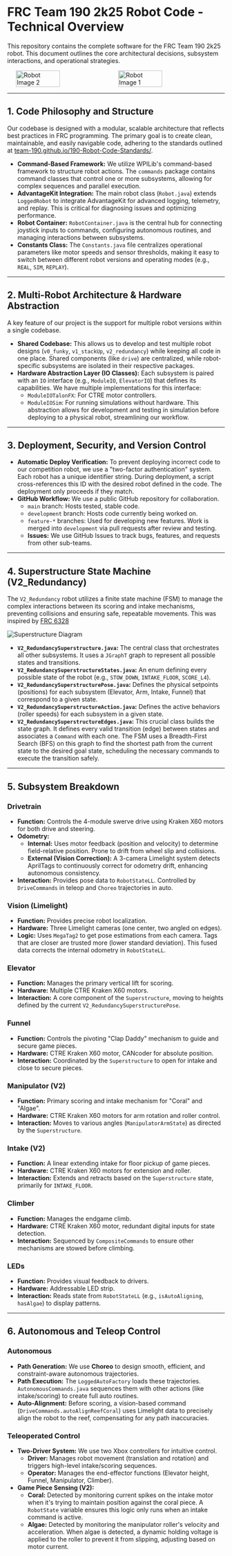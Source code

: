 
# FRC Team 190 2k25 Robot Code - Technical Overview


This repository contains the complete software for the FRC Team 190 2k25 robot. This document outlines the core architectural decisions, subsystem interactions, and operational strategies.

<div style="display: flex; justify-content: center; gap: 10px;">
    <img src="https://www.chiefdelphi.com/uploads/default/original/4X/9/5/5/955054c2aab38e32107c9eff2cb52e4653172877.jpeg" alt="Robot Image 2" style="width: 45%; height: auto;">
    <img src="https://www.chiefdelphi.com/uploads/default/original/4X/9/c/2/9c2b01f10837312b45fb2918aae24ecef5c673ec.jpeg" alt="Robot Image 1" style="width: 45%; height: auto;">
</div>

---

## 1. Code Philosophy and Structure

Our codebase is designed with a modular, scalable architecture that reflects best practices in FRC programming. The primary goal is to create clean, maintainable, and easily navigable code, adhering to the standards outlined at [team-190.github.io/190-Robot-Code-Standards/](https://team-190.github.io/190-Robot-Code-Standards/).

* **Command-Based Framework:** We utilize WPILib's command-based framework to structure robot actions. The `commands` package contains command classes that control one or more subsystems, allowing for complex sequences and parallel execution.
* **AdvantageKit Integration:** The main robot class (`Robot.java`) extends `LoggedRobot` to integrate AdvantageKit for advanced logging, telemetry, and replay. This is critical for diagnosing issues and optimizing performance.
* **Robot Container:** `RobotContainer.java` is the central hub for connecting joystick inputs to commands, configuring autonomous routines, and managing interactions between subsystems.
* **Constants Class:** The `Constants.java` file centralizes operational parameters like motor speeds and sensor thresholds, making it easy to switch between different robot versions and operating modes (e.g., `REAL`, `SIM`, `REPLAY`).

---

## 2. Multi-Robot Architecture & Hardware Abstraction

A key feature of our project is the support for multiple robot versions within a single codebase.

* **Shared Codebase:** This allows us to develop and test multiple robot designs (`v0_funky`, `v1_stackUp`, `v2_redundancy`) while keeping all code in one place. Shared components (like `drive`) are centralized, while robot-specific subsystems are isolated in their respective packages.
* **Hardware Abstraction Layer (IO Classes):** Each subsystem is paired with an `IO` interface (e.g., `ModuleIO`, `ElevatorIO`) that defines its capabilities. We have multiple implementations for this interface:
    * `ModuleIOTalonFX`: For CTRE motor controllers.
    * `ModuleIOSim`: For running simulations without hardware.
    This abstraction allows for development and testing in simulation before deploying to a physical robot, streamlining our workflow.

---

## 3. Deployment, Security, and Version Control

* **Automatic Deploy Verification:** To prevent deploying incorrect code to our competition robot, we use a "two-factor authentication" system. Each robot has a unique identifier string. During deployment, a script cross-references this ID with the desired robot defined in the code. The deployment only proceeds if they match.
* **GitHub Workflow:** We use a public GitHub repository for collaboration.
    * `main` branch: Hosts tested, stable code.
    * `development` branch: Hosts code currently being worked on.
    * `feature-*` branches: Used for developing new features. Work is merged into `development` via pull requests after review and testing.
    * **Issues:** We use GitHub Issues to track bugs, features, and requests from other sub-teams.

---

## 4. Superstructure State Machine (V2_Redundancy)

The `V2_Redundancy` robot utilizes a finite state machine (FSM) to manage the complex interactions between its scoring and intake mechanisms, preventing collisions and ensuring safe, repeatable movements. This was inspired by [FRC 6328](https://github.com/Mechanical-Advantage/RobotCode2025Public)

![Superstructure Diagram](https://i.postimg.cc/MGX6T6Gg/temp-Image3x-Kc5t.avif)

* **`V2_RedundancySuperstructure.java`:** The central class that orchestrates all other subsystems. It uses a `JGraphT` graph to represent all possible states and transitions.
* **`V2_RedundancySuperstructureStates.java`:** An enum defining every possible state of the robot (e.g., `STOW_DOWN`, `INTAKE_FLOOR`, `SCORE_L4`).
* **`V2_RedundancySuperstructurePose.java`:** Defines the physical setpoints (positions) for each subsystem (Elevator, Arm, Intake, Funnel) that correspond to a given state.
* **`V2_RedundancySuperstructureAction.java`:** Defines the active behaviors (roller speeds) for each subsystem in a given state.
* **`V2_RedundancySuperstructureEdges.java`:** This crucial class builds the state graph. It defines every valid transition (edge) between states and associates a `Command` with each one. The FSM uses a Breadth-First Search (BFS) on this graph to find the shortest path from the current state to the desired goal state, scheduling the necessary commands to execute the transition safely.

---

## 5. Subsystem Breakdown

### Drivetrain
* **Function:** Controls the 4-module swerve drive using Kraken X60 motors for both drive and steering.
* **Odometry:**
    * **Internal:** Uses motor feedback (position and velocity) to determine field-relative position. Prone to drift from wheel slip and collisions.
    * **External (Vision Correction):** A 3-camera Limelight system detects AprilTags to continuously correct for odometry drift, enhancing autonomous consistency.
* **Interaction:** Provides pose data to `RobotStateLL`. Controlled by `DriveCommands` in teleop and `Choreo` trajectories in auto.

### Vision (Limelight)
* **Function:** Provides precise robot localization.
* **Hardware:** Three Limelight cameras (one center, two angled on edges).
* **Logic:** Uses `MegaTag2` to get pose estimations from each camera. Tags that are closer are trusted more (lower standard deviation). This fused data corrects the internal odometry in `RobotStateLL`.

### Elevator
* **Function:** Manages the primary vertical lift for scoring.
* **Hardware:** Multiple CTRE Kraken X60 motors.
* **Interaction:** A core component of the `Superstructure`, moving to heights defined by the current `V2_RedundancySuperstructurePose`.

### Funnel
* **Function:** Controls the pivoting "Clap Daddy" mechanism to guide and secure game pieces.
* **Hardware:** CTRE Kraken X60 motor, CANcoder for absolute position.
* **Interaction:** Coordinated by the `Superstructure` to open for intake and close to secure pieces.

### Manipulator (V2)
* **Function:** Primary scoring and intake mechanism for "Coral" and "Algae".
* **Hardware:** CTRE Kraken X60 motors for arm rotation and roller control.
* **Interaction:** Moves to various angles (`ManipulatorArmState`) as directed by the `Superstructure`.

### Intake (V2)
* **Function:** A linear extending intake for floor pickup of game pieces.
* **Hardware:** CTRE Kraken X60 motors for extension and roller.
* **Interaction:** Extends and retracts based on the `Superstructure` state, primarily for `INTAKE_FLOOR`.

### Climber
* **Function:** Manages the endgame climb.
* **Hardware:** CTRE Kraken X60 motor, redundant digital inputs for state detection.
* **Interaction:** Sequenced by `CompositeCommands` to ensure other mechanisms are stowed before climbing.

### LEDs
* **Function:** Provides visual feedback to drivers.
* **Hardware:** Addressable LED strip.
* **Interaction:** Reads state from `RobotStateLL` (e.g., `isAutoAligning`, `hasAlgae`) to display patterns.

---

## 6. Autonomous and Teleop Control

### Autonomous
* **Path Generation:** We use **Choreo** to design smooth, efficient, and constraint-aware autonomous trajectories.
* **Path Execution:** The `LoggedAutoFactory` loads these trajectories. `AutonomousCommands.java` sequences them with other actions (like intake/scoring) to create full auto routines.
* **Auto-Alignment:** Before scoring, a vision-based command (`DriveCommands.autoAlignReefCoral`) uses Limelight data to precisely align the robot to the reef, compensating for any path inaccuracies.

### Teleoperated Control
* **Two-Driver System:** We use two Xbox controllers for intuitive control.
    * **Driver:** Manages robot movement (translation and rotation) and triggers high-level intake/scoring sequences.
    * **Operator:** Manages the end-effector functions (Elevator height, Funnel, Manipulator, Climber).
* **Game Piece Sensing (V2):**
    * **Coral:** Detected by monitoring current spikes on the intake motor when it's trying to maintain position against the coral piece. A `RobotState` variable ensures this logic only runs when an intake command is active.
    * **Algae:** Detected by monitoring the manipulator roller's velocity and acceleration. When algae is detected, a dynamic holding voltage is applied to the roller to prevent it from slipping, adjusting based on motor current.
